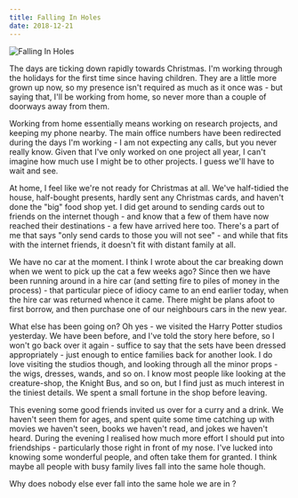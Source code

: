 ```yaml
---
title: Falling In Holes
date: 2018-12-21
---
```


![Falling In Holes](https://source.unsplash.com/-m88z7ily-w/1600x900)

The days are ticking down rapidly towards Christmas. I'm working through the holidays for the first time since having children. They are a little more grown up now, so my presence isn't required as much as it once was - but saying that, I'll be working from home, so never more than a couple of doorways away from them.

Working from home essentially means working on research projects, and keeping my phone nearby. The main office numbers have been redirected during the days I'm working - I am not expecting any calls, but you never really know. Given that I've only worked on one project all year, I can't imagine how much use I might be to other projects. I guess we'll have to wait and see.

At home, I feel like we're not ready for Christmas at all. We've half-tidied the house, half-bought presents, hardly sent any Christmas cards, and haven't done the "big" food shop yet. I did get around to sending cards out to friends on the internet though - and know that a few of them have now reached their destinations - a few have arrived here too. There's a part of me that says "only send cards to those you will not see" - and while that fits with the internet friends, it doesn't fit with distant family at all.

We have no car at the moment. I think I wrote about the car breaking down when we went to pick up the cat a few weeks ago? Since then we have been running around in a hire car (and setting fire to piles of money in the process) - that particular piece of idiocy came to an end earlier today, when the hire car was returned whence it came. There might be plans afoot to first borrow, and then purchase one of our neighbours cars in the new year.

What else has been going on? Oh yes - we visited the Harry Potter studios yesterday. We have been before, and I've told the story here before, so I won't go back over it again - suffice to say that the sets have been dressed appropriately - just enough to entice families back for another look. I do love visiting the studios though, and looking through all the minor props - the wigs, dresses, wands, and so on. I know most people like looking at the creature-shop, the Knight Bus, and so on, but I find just as much interest in the tiniest details. We spent a small fortune in the shop before leaving.

This evening some good friends invited us over for a curry and a drink. We haven't seen them for ages, and spent quite some time catching up with movies we haven't seen, books we haven't read, and jokes we haven't heard. During the evening I realised how much more effort I should put into friendships - particularly those right in front of my nose. I've lucked into knowing some wonderful people, and often take them for granted. I think maybe all people with busy family lives fall into the same hole though.

Why does nobody else ever fall into the same hole we are in ?